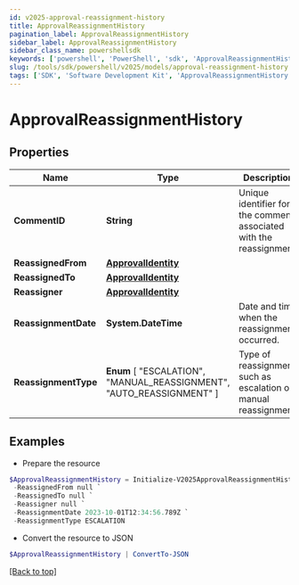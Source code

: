 ```yaml
---
id: v2025-approval-reassignment-history
title: ApprovalReassignmentHistory
pagination_label: ApprovalReassignmentHistory
sidebar_label: ApprovalReassignmentHistory
sidebar_class_name: powershellsdk
keywords: ['powershell', 'PowerShell', 'sdk', 'ApprovalReassignmentHistory', 'V2025ApprovalReassignmentHistory'] 
slug: /tools/sdk/powershell/v2025/models/approval-reassignment-history
tags: ['SDK', 'Software Development Kit', 'ApprovalReassignmentHistory', 'V2025ApprovalReassignmentHistory']
---
```



# ApprovalReassignmentHistory

## Properties

Name | Type | Description | Notes
------------ | ------------- | ------------- | -------------
**CommentID** | **String** | Unique identifier for the comment associated with the reassignment. | [optional] 
**ReassignedFrom** | [**ApprovalIdentity**](approval-identity) |  | [optional] 
**ReassignedTo** | [**ApprovalIdentity**](approval-identity) |  | [optional] 
**Reassigner** | [**ApprovalIdentity**](approval-identity) |  | [optional] 
**ReassignmentDate** | **System.DateTime** | Date and time when the reassignment occurred. | [optional] 
**ReassignmentType** |  **Enum** [  "ESCALATION",    "MANUAL_REASSIGNMENT",    "AUTO_REASSIGNMENT" ] | Type of reassignment, such as escalation or manual reassignment. | [optional] 

## Examples

- Prepare the resource
```powershell
$ApprovalReassignmentHistory = Initialize-V2025ApprovalReassignmentHistory  -CommentID f47ac10b-58cc-4372-a567-0e02b2c3d479 `
 -ReassignedFrom null `
 -ReassignedTo null `
 -Reassigner null `
 -ReassignmentDate 2023-10-01T12:34:56.789Z `
 -ReassignmentType ESCALATION
```

- Convert the resource to JSON
```powershell
$ApprovalReassignmentHistory | ConvertTo-JSON
```


[[Back to top]](#) 

